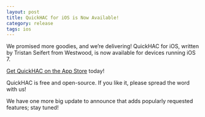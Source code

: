 ```yaml
---
layout: post
title: QuickHAC for iOS is Now Available!
category: release
tags: ios
---
```


We promised more goodies, and we’re delivering! QuickHAC for iOS, written by Tristan Seifert from Westwood, is now available for devices running iOS 7.

[Get QuickHAC on the App Store]() today!

QuickHAC is free and open-source. If you like it, please spread the word with us!

We have one more big update to announce that adds popularly requested features; stay tuned!
